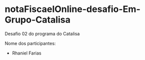 # notaFiscaelOnline-desafio-Em-Grupo-Catalisa
Desafio 02 do programa do Catalisa

Nome dos participantes:
- Rhaniel Farias

